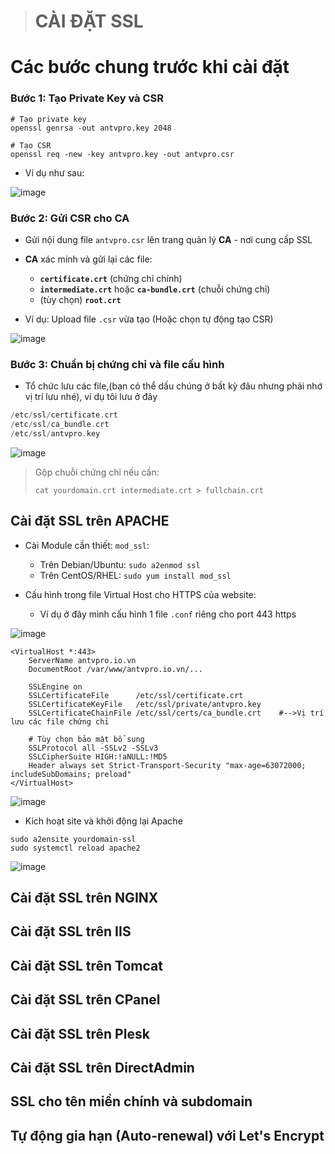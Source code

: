 ># CÀI ĐẶT SSL 

# Các bước chung trước khi cài đặt

### Bước 1: Tạo Private Key và CSR

```bash!
# Tạo private key
openssl genrsa -out antvpro.key 2048

# Tạo CSR
openssl req -new -key antvpro.key -out antvpro.csr
```
- Ví dụ như sau:

![image](https://github.com/user-attachments/assets/327e2b66-5456-4d19-b0d4-f8c44a91f0fa)

### Bước 2: Gửi CSR cho CA
- Gửi nội dung file `antvpro.csr` lên trang quản lý **CA** - nơi cung cấp SSL

- **CA** xác minh và gửi lại các file:
    
    - **`certificate.crt`** (chứng chỉ chính)
    - **`intermediate.crt`** hoặc **`ca-bundle.crt`** (chuỗi chứng chỉ)
    - (tùy chọn) **`root.crt`**

- Ví dụ: Upload file `.csr` vừa tạo (Hoặc chọn tự động tạo CSR)

![image](https://github.com/user-attachments/assets/acd38834-d431-44a3-8012-dbcee074b0ff)


### Bước 3: Chuẩn bị chứng chỉ và file cấu hình
- Tổ chức lưu các file,(bạn có thể dấu chúng ở bất kỳ đâu nhưng phải nhớ vị trí lưu nhé), ví dụ tôi lưu ở đây

```swift
/etc/ssl/certificate.crt  
/etc/ssl/ca_bundle.crt
/etc/ssl/antvpro.key
```
![image](https://github.com/user-attachments/assets/44dc40e4-92ff-405a-91f3-31d1b91be975)


> Gộp chuỗi chứng chỉ nếu cần:
> ```
> cat yourdomain.crt intermediate.crt > fullchain.crt
>```


## Cài đặt SSL trên APACHE

- Cài Module cần thiết: `mod_ssl`:
    - Trên Debian/Ubuntu: `sudo a2enmod ssl`
    - Trên CentOS/RHEL: `sudo yum install mod_ssl`

- Cấu hình trong file Virtual Host cho HTTPS của website:
    - Ví dụ ở đây mình cấu hình 1 file `.conf` riêng cho port 443 https

![image](https://github.com/user-attachments/assets/8cfe6ebf-a9a5-4dd8-9c50-f353001d44ba)

```apache!
<VirtualHost *:443>
    ServerName antvpro.io.vn
    DocumentRoot /var/www/antvpro.io.vn/... 

    SSLEngine on
    SSLCertificateFile      /etc/ssl/certificate.crt    
    SSLCertificateKeyFile   /etc/ssl/private/antvpro.key
    SSLCertificateChainFile /etc/ssl/certs/ca_bundle.crt    #-->Vị trí lưu các file chứng chỉ

    # Tùy chọn bảo mật bổ sung
    SSLProtocol all -SSLv2 -SSLv3
    SSLCipherSuite HIGH:!aNULL:!MD5
    Header always set Strict-Transport-Security "max-age=63072000; includeSubDomains; preload"
</VirtualHost>
```

![image](https://github.com/user-attachments/assets/c1513d3e-1db1-4f47-89d9-59c3ec706209)


-  Kích hoạt site và khởi động lại Apache
```bash!
sudo a2ensite yourdomain-ssl
sudo systemctl reload apache2
```
![image](https://github.com/user-attachments/assets/88b2e1ff-193a-411a-9479-c7cd1685d4a2)

## Cài đặt SSL trên NGINX
## Cài đặt SSL trên IIS 
## Cài đặt SSL trên Tomcat
## Cài đặt SSL trên CPanel
## Cài đặt SSL trên Plesk
## Cài đặt SSL trên DirectAdmin
## SSL cho tên miền chính và subdomain
## Tự động gia hạn (Auto-renewal) với Let's Encrypt
